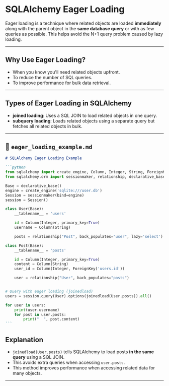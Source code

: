 # SQLAlchemy Eager Loading

Eager loading is a technique where related objects are loaded **immediately** along with the parent object in the **same database query** or with as few queries as possible. This helps avoid the N+1 query problem caused by lazy loading.

---

## Why Use Eager Loading?

- When you know you'll need related objects upfront.
- To reduce the number of SQL queries.
- To improve performance for bulk data retrieval.

---

## Types of Eager Loading in SQLAlchemy

- **joined loading**: Uses a SQL JOIN to load related objects in one query.
- **subquery loading**: Loads related objects using a separate query but fetches all related objects in bulk.

---

## 📄 `eager_loading_example.md`

````markdown
# SQLAlchemy Eager Loading Example

```python
from sqlalchemy import create_engine, Column, Integer, String, ForeignKey
from sqlalchemy.orm import sessionmaker, relationship, declarative_base, joinedload

Base = declarative_base()
engine = create_engine('sqlite:///user.db')
Session = sessionmaker(bind=engine)
session = Session()

class User(Base):
    __tablename__ = 'users'

    id = Column(Integer, primary_key=True)
    username = Column(String)

    posts = relationship("Post", back_populates="user", lazy='select')

class Post(Base):
    __tablename__ = 'posts'

    id = Column(Integer, primary_key=True)
    content = Column(String)
    user_id = Column(Integer, ForeignKey('users.id'))

    user = relationship("User", back_populates="posts")


# Query with eager loading (joinedload)
users = session.query(User).options(joinedload(User.posts)).all()

for user in users:
    print(user.username)
    for post in user.posts:
        print("  ", post.content)
```
````

## Explanation

- `joinedload(User.posts)` tells SQLAlchemy to load posts **in the same query** using a SQL JOIN.
- This avoids extra queries when accessing `user.posts`.
- This method improves performance when accessing related data for many objects.

---

